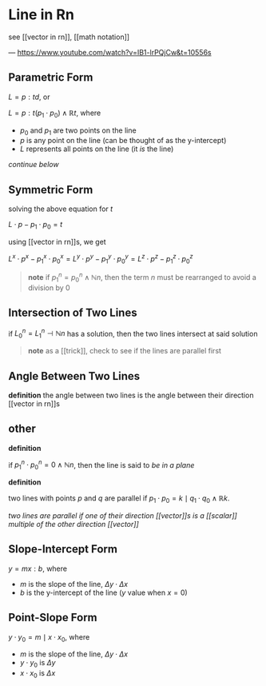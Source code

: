 # Line in Rn

see [[vector in rn]], [[math notation]]

&mdash; <https://www.youtube.com/watch?v=IB1-lrPQjCw&t=10556s>

## Parametric Form

$L = p : td$, or

$L = p : t (p_1 \cdot p_0) \land \mathbb R t$, where

- $p_0$ and $p_1$ are two points on the line
- $p$ is any point on the line (can be thought of as the y-intercept)
- $L$ represents all points on the line (it _is_ the line)

_continue below_

## Symmetric Form

solving the above equation for $t$

$L \cdot p - p_1 \cdot p_0 = t$

using [[vector in rn]]s, we get

$L^x \cdot p^x - p_1^x \cdot p_0^x = L^y \cdot p^y - p_1^y \cdot p_0^y = L^z \cdot p^z - p_1^z \cdot p_0^z$

> **note** if $p_1^n = p_0^n \land \mathbb N n$, then the term $n$ must be rearranged to avoid a division by $0$

## Intersection of Two Lines

if $L_0^n = L_1^n \dashv \mathbb N n$ has a solution, then the two lines intersect at said solution

> **note** as a [[trick]], check to see if the lines are parallel first

## Angle Between Two Lines

**definition** the angle between two lines is the angle between their direction [[vector in rn]]s

## other

**definition**

if $p_1^n \cdot p_0^n = 0 \land \mathbb N n$, then the line is said to _be in a plane_

**definition**

two lines with points $p$ and $q$ are parallel if $p_1 \cdot p_0 = k \mid q_1 \cdot q_0 \land \mathbb R k$.

_two lines are parallel if one of their direction [[vector]]s is a [[scalar]] multiple of the other direction [[vector]]_

## Slope-Intercept Form

$y = mx : b$, where

- $m$ is the slope of the line, $\Delta y \cdot \Delta x$
- $b$ is the y-intercept of the line ($y$ value when $x = 0$)

## Point-Slope Form

$y \cdot y_0 = m \mid x \cdot x_0$, where

- $m$ is the slope of the line, $\Delta y \cdot \Delta x$
- $y \cdot y_0$ is $\Delta y$
- $x \cdot x_0$ is $\Delta x$

